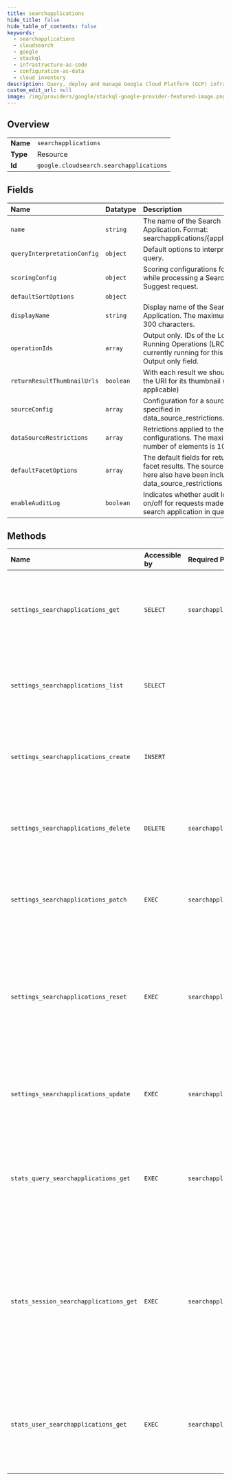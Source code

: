 ```yaml
---
title: searchapplications
hide_title: false
hide_table_of_contents: false
keywords:
  - searchapplications
  - cloudsearch
  - google    
  - stackql
  - infrastructure-as-code
  - configuration-as-data
  - cloud inventory
description: Query, deploy and manage Google Cloud Platform (GCP) infrastructure and resources using SQL
custom_edit_url: null
image: /img/providers/google/stackql-google-provider-featured-image.png
---
```

  
    

## Overview
<table><tbody>
<tr><td><b>Name</b></td><td><code>searchapplications</code></td></tr>
<tr><td><b>Type</b></td><td>Resource</td></tr>
<tr><td><b>Id</b></td><td><code>google.cloudsearch.searchapplications</code></td></tr>
</tbody></table>

## Fields
| Name | Datatype | Description |
|:-----|:---------|:------------|
| `name` | `string` | The name of the Search Application. Format: searchapplications/&#123;application_id&#125;. |
| `queryInterpretationConfig` | `object` | Default options to interpret user query. |
| `scoringConfig` | `object` | Scoring configurations for a source while processing a Search or Suggest request. |
| `defaultSortOptions` | `object` |  |
| `displayName` | `string` | Display name of the Search Application. The maximum length is 300 characters. |
| `operationIds` | `array` | Output only. IDs of the Long Running Operations (LROs) currently running for this schema. Output only field. |
| `returnResultThumbnailUrls` | `boolean` | With each result we should return the URI for its thumbnail (when applicable) |
| `sourceConfig` | `array` | Configuration for a sources specified in data_source_restrictions. |
| `dataSourceRestrictions` | `array` | Retrictions applied to the configurations. The maximum number of elements is 10. |
| `defaultFacetOptions` | `array` | The default fields for returning facet results. The sources specified here also have been included in data_source_restrictions above. |
| `enableAuditLog` | `boolean` | Indicates whether audit logging is on/off for requests made for the search application in query APIs. |
## Methods
| Name | Accessible by | Required Params | Description |
|:-----|:--------------|:----------------|:------------|
| `settings_searchapplications_get` | `SELECT` | `searchapplicationsId` | Gets the specified search application. **Note:** This API requires an admin account to execute. |
| `settings_searchapplications_list` | `SELECT` |  | Lists all search applications. **Note:** This API requires an admin account to execute. |
| `settings_searchapplications_create` | `INSERT` |  | Creates a search application. **Note:** This API requires an admin account to execute. |
| `settings_searchapplications_delete` | `DELETE` | `searchapplicationsId` | Deletes a search application. **Note:** This API requires an admin account to execute. |
| `settings_searchapplications_patch` | `EXEC` | `searchapplicationsId` | Updates a search application. **Note:** This API requires an admin account to execute. |
| `settings_searchapplications_reset` | `EXEC` | `searchapplicationsId` | Resets a search application to default settings. This will return an empty response. **Note:** This API requires an admin account to execute. |
| `settings_searchapplications_update` | `EXEC` | `searchapplicationsId` | Updates a search application. **Note:** This API requires an admin account to execute. |
| `stats_query_searchapplications_get` | `EXEC` | `searchapplicationsId` | Get the query statistics for search application. **Note:** This API requires a standard end user account to execute. |
| `stats_session_searchapplications_get` | `EXEC` | `searchapplicationsId` | Get the # of search sessions, % of successful sessions with a click query statistics for search application. **Note:** This API requires a standard end user account to execute. |
| `stats_user_searchapplications_get` | `EXEC` | `searchapplicationsId` | Get the users statistics for search application. **Note:** This API requires a standard end user account to execute. |
